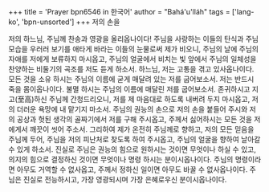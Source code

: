 +++
title = 'Prayer bpn6546 in 한국어'
author = "Bahá'u'lláh"
tags = ['lang-ko', 'bpn-unsorted']
+++
저의 손을

저의 하느님, 주님께 찬송과 영광을 올리옵나이다! 주님을 사랑하는 이들의 탄식과 주님 모습을 우러러 보기를 애타게 바라는 이들의 눈물로써 제가 비오니, 주님의 날에 주님의 자애를 저에게 보류하지 마시옵고, 주님의 얼굴에서 비치는 빛 앞에서 주님의 일체성을 찬양하는 비둘기의 곡조를 저도 듣게 하소서. 하느님, 저는 고통을 겪고 있사옵나이다. 모든 것을 소유 하시는 주님의 이름에 굳게 매달려 있는 저를 굽어보소서. 저는 반드시 죽을 몸이옵나이다. 불멸 하시는 주님의 이름에 매달린 저를 굽어보소서. 존귀하시고 지고(至高)하신 주님께 간청드리오니, 저를 제 마음대로 하도록 내버려 두지 마시옵고, 저의 더러운 욕망에 내 맡기지 마소서. 주님의 권능의 손으로 저의 손을 붙들어 주시와 저의 공상과 헛된 생각의 골짜기에서 저를 구해 주시옵고, 주께서 싫어하시는 모든 것을 저에게서 깨끗이 씻어 주소서.
그리하여 제가 온전히 주님께로 향하고, 저의 모든 믿음을 주님께 두어, 주님을 저의 피난처로 찾도록 하여 주시옵고, 주님의 얼굴을 향하여 날아갈 수 있게 하소서. 진실로 주님은 권능의 힘으로 원하시는 것이면 무엇이나 하실 수 있고, 의지의 힘으로 결정하신 것이면 무엇이나 명령 하시는 분이시옵나이다. 주님의 명령이라면 아무도 거역할 수 없사옵고, 주께서 정하신 일이면 아무도 바꿀 수 없사옵나이다. 주님은 진실로 전능하시고, 가장 영광되시며 가장 은혜로우신 분이시옵나이다.
